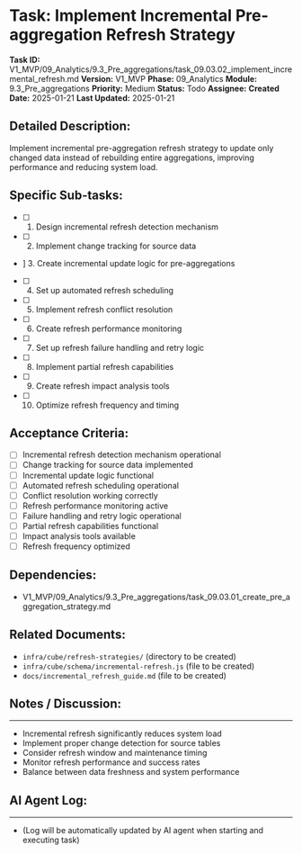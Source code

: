 # Task: Implement Incremental Pre-aggregation Refresh Strategy

**Task ID:** V1_MVP/09_Analytics/9.3_Pre_aggregations/task_09.03.02_implement_incremental_refresh.md
**Version:** V1_MVP
**Phase:** 09_Analytics
**Module:** 9.3_Pre_aggregations
**Priority:** Medium
**Status:** Todo
**Assignee:**
**Created Date:** 2025-01-21
**Last Updated:** 2025-01-21

## Detailed Description:
Implement incremental pre-aggregation refresh strategy to update only changed data instead of rebuilding entire aggregations, improving performance and reducing system load.

## Specific Sub-tasks:
- [ ] 1. Design incremental refresh detection mechanism
- [ ] 2. Implement change tracking for source data
- ] 3. Create incremental update logic for pre-aggregations
- [ ] 4. Set up automated refresh scheduling
- [ ] 5. Implement refresh conflict resolution
- [ ] 6. Create refresh performance monitoring
- [ ] 7. Set up refresh failure handling and retry logic
- [ ] 8. Implement partial refresh capabilities
- [ ] 9. Create refresh impact analysis tools
- [ ] 10. Optimize refresh frequency and timing

## Acceptance Criteria:
- [ ] Incremental refresh detection mechanism operational
- [ ] Change tracking for source data implemented
- [ ] Incremental update logic functional
- [ ] Automated refresh scheduling operational
- [ ] Conflict resolution working correctly
- [ ] Refresh performance monitoring active
- [ ] Failure handling and retry logic operational
- [ ] Partial refresh capabilities functional
- [ ] Impact analysis tools available
- [ ] Refresh frequency optimized

## Dependencies:
- V1_MVP/09_Analytics/9.3_Pre_aggregations/task_09.03.01_create_pre_aggregation_strategy.md

## Related Documents:
- `infra/cube/refresh-strategies/` (directory to be created)
- `infra/cube/schema/incremental-refresh.js` (file to be created)
- `docs/incremental_refresh_guide.md` (file to be created)

## Notes / Discussion:
---
* Incremental refresh significantly reduces system load
* Implement proper change detection for source tables
* Consider refresh window and maintenance timing
* Monitor refresh performance and success rates
* Balance between data freshness and system performance

## AI Agent Log:
---
* (Log will be automatically updated by AI agent when starting and executing task)
